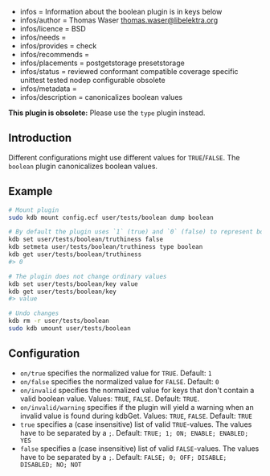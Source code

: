 - infos = Information about the boolean plugin is in keys below
- infos/author = Thomas Waser <thomas.waser@libelektra.org>
- infos/licence = BSD
- infos/needs =
- infos/provides = check
- infos/recommends =
- infos/placements = postgetstorage presetstorage
- infos/status = reviewed conformant compatible coverage specific unittest tested nodep configurable obsolete
- infos/metadata =
- infos/description = canonicalizes boolean values

**This plugin is obsolete:** Please use the `type` plugin instead.

## Introduction

Different configurations might use different values for `TRUE`/`FALSE`. The `boolean` plugin canonicalizes boolean values.

## Example

```sh
# Mount plugin
sudo kdb mount config.ecf user/tests/boolean dump boolean

# By default the plugin uses `1` (true) and `0` (false) to represent boolean values
kdb set user/tests/boolean/truthiness false
kdb setmeta user/tests/boolean/truthiness type boolean
kdb get user/tests/boolean/truthiness
#> 0

# The plugin does not change ordinary values
kdb set user/tests/boolean/key value
kdb get user/tests/boolean/key
#> value

# Undo changes
kdb rm -r user/tests/boolean
sudo kdb umount user/tests/boolean
```

## Configuration

- `on/true` specifies the normalized value for `TRUE`. Default: `1`
- `on/false` specifies the normalized value for `FALSE`. Default: `0`
- `on/invalid` specifies the normalized value for keys that don't contain a valid boolean value. Values: `TRUE`, `FALSE`. Default: `TRUE`.
- `on/invalid/warning` specifies if the plugin will yield a warning when an invalid value is found during kdbGet. Values: `TRUE`, `FALSE`. Default: `TRUE`
- `true` specifies a (case insensitive) list of valid `TRUE`-values. The values have to be separated by a `;`. Default: `TRUE; 1; ON; ENABLE; ENABLED; YES`
- `false` specifies a (case insensitive) list of valid `FALSE`-values. The values have to be separated by a `;`. Default: `FALSE; 0; OFF; DISABLE; DISABLED; NO; NOT`
